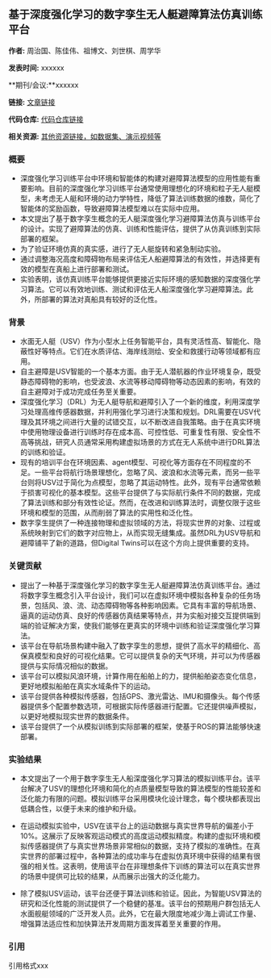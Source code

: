 ## 基于深度强化学习的数字孪生无人艇避障算法仿真训练平台

**作者:** 周治国、陈佳伟、祖博文、刘世棋、周学华

**发表时间:** xxxxxx

**期刊/会议:**xxxxxx

**链接:** [文章链接]()

**代码仓库:** [代码仓库链接]()

**相关资源:** [其他资源链接，如数据集、演示视频等]()

### 概要

- 深度强化学习训练平台中环境和智能体的构建对避障算法模型的应用性能有重要影响。目前的深度强化学习训练平台通常使用理想化的环境和粒子无人艇模型，未考虑无人艇和环境的动力学特性，降低了算法训练数据的维数，简化了智能体的奖励函数，导致避障算法模型难以在实际中应用。
- 本文提出了基于数字孪生概念的无人艇深度强化学习避障算法仿真与训练平台的设计。实现了避障算法的仿真、训练和性能评估，提供了从仿真训练到实际部署的框架。
- 为了验证环境仿真的真实感，进行了无人艇旋转和紧急制动实验。
- 通过调整海况高度和障碍物布局来评估无人船避障算法的有效性，并选择更有效的模型在真船上进行部署和测试。
- 实验表明，该仿真训练平台能够提供更接近实际环境的感知数据的深度强化学习算法。它可以有效地训练、测试和评估无人船深度强化学习避障算法。此外，所部署的算法对真船具有较好的泛化性。

### 背景

-  水面无人艇（USV）作为小型水上任务智能平台，具有灵活性高、智能化、隐蔽性好等特点。它们在水质评估、海岸线测绘、安全和救援行动等领域都有应用。
-  自主避障是USV智能的一个基本方面。由于无人潜航器的作业环境复杂，既受静态障碍物的影响，也受波浪、水流等移动障碍物等动态因素的影响，有效的自主避障对于成功完成任务至关重要。
-  深度强化学习（DRL）为无人艇导航和避障引入了一个新的维度，利用深度学习处理高维传感器数据，并利用强化学习进行决策和规划。DRL需要在USV代理及其环境之间进行大量的试错交互，以不断改进自我策略。由于在真实环境中使用物理设备进行训练时存在成本高、可控性低、可重复性有限、安全性不高等挑战，研究人员通常采用构建虚拟场景的方式在无人系统中进行DRL算法的训练和验证。
-  现有的培训平台在环境因素、agent模型、可视化等方面存在不同程度的不足。一些平台将航行场景理想化，忽略了风、波浪和水流等元素，而另一些平台则将USV过于简化为点模型，忽略了其运动特性。此外，现有平台通常依赖于损害可视化的基本模型。这些平台提供了与实际航行条件不同的数据，完成了算法训练和部分有效性论证。然而，在改进和训练算法时，调整仅限于这些环境和模型的范围，从而削弱了算法的实用性和泛化性。
-  数字孪生提供了一种连接物理和虚拟领域的方法，将现实世界的对象、过程或系统映射到它们的数字对应物上，从而实现无缝集成。虽然DRL为USV导航和避障铺平了新的道路，但Digital Twins可以在这个方向上提供重要的支持。


### 关键贡献

- 提出了一种基于深度强化学习的数字孪生无人艇避障算法仿真训练平台。通过将数字孪生概念引入平台设计，我们可以在虚拟环境中模拟各种复杂的任务场景，包括风、浪、流、动态障碍物等各种影响因素。它具有丰富的导航场景、逼真的运动仿真、良好的传感器仿真结果等特点，并为实船对接交互提供端到端的验证解决方案，使我们能够在更真实的环境中训练和验证深度强化学习算法。
- 该平台在导航场景构建中融入了数字孪生的思想，提供了高水平的精细化、高保真模型和良好的可视化结果。它可以提供复杂的天气环境，并可以为传感器提供与实际情况相似的数据。
- 该平台可以模拟风浪环境，计算作用在船舶上的力，提供船舶姿态变化信息，更好地模拟船舶在真实水域条件下的运动。
- 该平台提供各种模拟传感器，包括GPS、激光雷达、IMU和摄像头。每个传感器提供多个配置参数选项，可根据实际传感器进行配置。它还提供噪声模拟，以更好地模拟现实世界的数据条件。
- 该平台提供了一个从模拟训练到实际部署的框架，使基于ROS的算法能够快速部署。

### 实验结果

- 本文提出了一个用于数字孪生无人船深度强化学习算法的模拟训练平台。该平台解决了USV的理想化环境和简化的点质量模型导致的算法模型的性能较差和泛化能力有限的问题。模拟训练平台采用模块化设计理念，每个模块都表现出低耦合性，以便于未来的维护和升级。

- 在运动模拟实验中，USV在该平台上的运动数据与真实世界导航的偏差小于10%。这展示了反映客观运动模式的高度运动模拟精度。构建的虚拟环境和模拟传感器提供了与真实世界场景非常相似的数据，支持了模拟的准确性。在真实世界的部署过程中，各种算法的成功率与在虚拟仿真环境中获得的结果有很强的相关性。这表明，使用该平台在非理想条件下训练的算法可以在真实世界的场景中提供可比较的结果，从而展示出强大的泛化能力。

  

- 除了模拟USV运动，该平台还便于算法训练和验证。因此，为智能USV算法的研究和泛化性能的测试提供了一个稳健的基准。该平台的预期用户群包括无人水面舰艇领域的广泛开发人员。此外，它在最大限度地减少海上调试工作量、增强算法适应性和加快算法开发周期方面发挥着至关重要的作用。

### 引用

引用格式xxx
